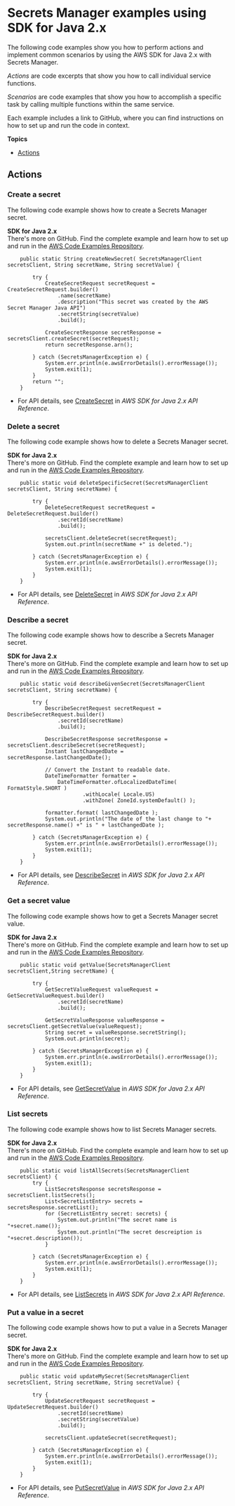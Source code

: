 # Secrets Manager examples using SDK for Java 2\.x<a name="java_secrets-manager_code_examples"></a>

The following code examples show you how to perform actions and implement common scenarios by using the AWS SDK for Java 2\.x with Secrets Manager\.

*Actions* are code excerpts that show you how to call individual service functions\.

*Scenarios* are code examples that show you how to accomplish a specific task by calling multiple functions within the same service\.

Each example includes a link to GitHub, where you can find instructions on how to set up and run the code in context\.

**Topics**
+ [Actions](#actions)

## Actions<a name="actions"></a>

### Create a secret<a name="secrets-manager_CreateSecret_java_topic"></a>

The following code example shows how to create a Secrets Manager secret\.

**SDK for Java 2\.x**  
 There's more on GitHub\. Find the complete example and learn how to set up and run in the [AWS Code Examples Repository](https://github.com/awsdocs/aws-doc-sdk-examples/tree/main/javav2/example_code/secretsmanager#readme)\. 
  

```
    public static String createNewSecret( SecretsManagerClient secretsClient, String secretName, String secretValue) {

        try {
            CreateSecretRequest secretRequest = CreateSecretRequest.builder()
                .name(secretName)
                .description("This secret was created by the AWS Secret Manager Java API")
                .secretString(secretValue)
                .build();

            CreateSecretResponse secretResponse = secretsClient.createSecret(secretRequest);
            return secretResponse.arn();

        } catch (SecretsManagerException e) {
            System.err.println(e.awsErrorDetails().errorMessage());
            System.exit(1);
        }
        return "";
    }
```
+  For API details, see [CreateSecret](https://docs.aws.amazon.com/goto/SdkForJavaV2/secretsmanager-2017-10-17/CreateSecret) in *AWS SDK for Java 2\.x API Reference*\. 

### Delete a secret<a name="secrets-manager_DeleteSecret_java_topic"></a>

The following code example shows how to delete a Secrets Manager secret\.

**SDK for Java 2\.x**  
 There's more on GitHub\. Find the complete example and learn how to set up and run in the [AWS Code Examples Repository](https://github.com/awsdocs/aws-doc-sdk-examples/tree/main/javav2/example_code/secretsmanager#readme)\. 
  

```
    public static void deleteSpecificSecret(SecretsManagerClient secretsClient, String secretName) {

        try {
            DeleteSecretRequest secretRequest = DeleteSecretRequest.builder()
                .secretId(secretName)
                .build();

            secretsClient.deleteSecret(secretRequest);
            System.out.println(secretName +" is deleted.");

        } catch (SecretsManagerException e) {
            System.err.println(e.awsErrorDetails().errorMessage());
            System.exit(1);
        }
    }
```
+  For API details, see [DeleteSecret](https://docs.aws.amazon.com/goto/SdkForJavaV2/secretsmanager-2017-10-17/DeleteSecret) in *AWS SDK for Java 2\.x API Reference*\. 

### Describe a secret<a name="secrets-manager_DescribeSecret_java_topic"></a>

The following code example shows how to describe a Secrets Manager secret\.

**SDK for Java 2\.x**  
 There's more on GitHub\. Find the complete example and learn how to set up and run in the [AWS Code Examples Repository](https://github.com/awsdocs/aws-doc-sdk-examples/tree/main/javav2/example_code/secretsmanager#readme)\. 
  

```
    public static void describeGivenSecret(SecretsManagerClient secretsClient, String secretName) {

        try {
            DescribeSecretRequest secretRequest = DescribeSecretRequest.builder()
                .secretId(secretName)
                .build();

            DescribeSecretResponse secretResponse = secretsClient.describeSecret(secretRequest);
            Instant lastChangedDate = secretResponse.lastChangedDate();

            // Convert the Instant to readable date.
            DateTimeFormatter formatter =
                DateTimeFormatter.ofLocalizedDateTime( FormatStyle.SHORT )
                        .withLocale( Locale.US)
                        .withZone( ZoneId.systemDefault() );

            formatter.format( lastChangedDate );
            System.out.println("The date of the last change to "+ secretResponse.name() +" is " + lastChangedDate );

        } catch (SecretsManagerException e) {
            System.err.println(e.awsErrorDetails().errorMessage());
            System.exit(1);
        }
    }
```
+  For API details, see [DescribeSecret](https://docs.aws.amazon.com/goto/SdkForJavaV2/secretsmanager-2017-10-17/DescribeSecret) in *AWS SDK for Java 2\.x API Reference*\. 

### Get a secret value<a name="secrets-manager_GetSecretValue_java_topic"></a>

The following code example shows how to get a Secrets Manager secret value\.

**SDK for Java 2\.x**  
 There's more on GitHub\. Find the complete example and learn how to set up and run in the [AWS Code Examples Repository](https://github.com/awsdocs/aws-doc-sdk-examples/tree/main/javav2/example_code/secretsmanager#readme)\. 
  

```
    public static void getValue(SecretsManagerClient secretsClient,String secretName) {

        try {
            GetSecretValueRequest valueRequest = GetSecretValueRequest.builder()
                .secretId(secretName)
                .build();

            GetSecretValueResponse valueResponse = secretsClient.getSecretValue(valueRequest);
            String secret = valueResponse.secretString();
            System.out.println(secret);

        } catch (SecretsManagerException e) {
            System.err.println(e.awsErrorDetails().errorMessage());
            System.exit(1);
        }
    }
```
+  For API details, see [GetSecretValue](https://docs.aws.amazon.com/goto/SdkForJavaV2/secretsmanager-2017-10-17/GetSecretValue) in *AWS SDK for Java 2\.x API Reference*\. 

### List secrets<a name="secrets-manager_ListSecrets_java_topic"></a>

The following code example shows how to list Secrets Manager secrets\.

**SDK for Java 2\.x**  
 There's more on GitHub\. Find the complete example and learn how to set up and run in the [AWS Code Examples Repository](https://github.com/awsdocs/aws-doc-sdk-examples/tree/main/javav2/example_code/secretsmanager#readme)\. 
  

```
    public static void listAllSecrets(SecretsManagerClient secretsClient) {
        try {
            ListSecretsResponse secretsResponse = secretsClient.listSecrets();
            List<SecretListEntry> secrets = secretsResponse.secretList();
            for (SecretListEntry secret: secrets) {
                System.out.println("The secret name is "+secret.name());
                System.out.println("The secret descreiption is "+secret.description());
            }

        } catch (SecretsManagerException e) {
            System.err.println(e.awsErrorDetails().errorMessage());
            System.exit(1);
        }
    }
```
+  For API details, see [ListSecrets](https://docs.aws.amazon.com/goto/SdkForJavaV2/secretsmanager-2017-10-17/ListSecrets) in *AWS SDK for Java 2\.x API Reference*\. 

### Put a value in a secret<a name="secrets-manager_PutSecretValue_java_topic"></a>

The following code example shows how to put a value in a Secrets Manager secret\.

**SDK for Java 2\.x**  
 There's more on GitHub\. Find the complete example and learn how to set up and run in the [AWS Code Examples Repository](https://github.com/awsdocs/aws-doc-sdk-examples/tree/main/javav2/example_code/secretsmanager#readme)\. 
  

```
    public static void updateMySecret(SecretsManagerClient secretsClient, String secretName, String secretValue) {

        try {
            UpdateSecretRequest secretRequest = UpdateSecretRequest.builder()
                .secretId(secretName)
                .secretString(secretValue)
                .build();

            secretsClient.updateSecret(secretRequest);

        } catch (SecretsManagerException e) {
            System.err.println(e.awsErrorDetails().errorMessage());
            System.exit(1);
        }
    }
```
+  For API details, see [PutSecretValue](https://docs.aws.amazon.com/goto/SdkForJavaV2/secretsmanager-2017-10-17/PutSecretValue) in *AWS SDK for Java 2\.x API Reference*\. 